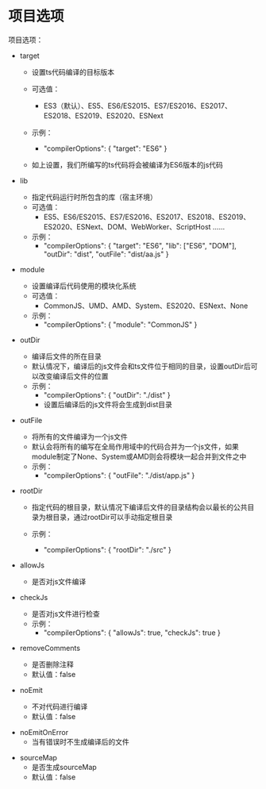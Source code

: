 # 项目选项

项目选项：

-   target
    
    -   设置ts代码编译的目标版本
        
    -   可选值：
        
        -   ES3（默认）、ES5、ES6/ES2015、ES7/ES2016、ES2017、ES2018、ES2019、ES2020、ESNext
    -   示例：
        
        -   "compilerOptions": {
                "target": "ES6"
            }
            
    -   如上设置，我们所编写的ts代码将会被编译为ES6版本的js代码
        
-   lib
    -   指定代码运行时所包含的库（宿主环境）
    -   可选值：
        -   ES5、ES6/ES2015、ES7/ES2016、ES2017、ES2018、ES2019、ES2020、ESNext、DOM、WebWorker、ScriptHost ......
    -   示例：
        -   "compilerOptions": {
                "target": "ES6",
                "lib": ["ES6", "DOM"],
                "outDir": "dist",
                "outFile": "dist/aa.js"
            }
            
-   module
    -   设置编译后代码使用的模块化系统
    -   可选值：
        -   CommonJS、UMD、AMD、System、ES2020、ESNext、None
    -   示例：
        -   "compilerOptions": {
                "module": "CommonJS"
            }

-   outDir
    -   编译后文件的所在目录
    -   默认情况下，编译后的js文件会和ts文件位于相同的目录，设置outDir后可以改变编译后文件的位置
    -   示例：
        -   "compilerOptions": {
                "outDir": "./dist"
            }
        -   设置后编译后的js文件将会生成到dist目录

-   outFile
    -   将所有的文件编译为一个js文件
    -   默认会将所有的编写在全局作用域中的代码合并为一个js文件，如果module制定了None、System或AMD则会将模块一起合并到文件之中
    -   示例：
        -   "compilerOptions": {
                "outFile": "./dist/app.js"
            }
            
-   rootDir
    -   指定代码的根目录，默认情况下编译后文件的目录结构会以最长的公共目录为根目录，通过rootDir可以手动指定根目录
        
    -   示例：
        
        -   "compilerOptions": {
                "rootDir": "./src"
            }
            
-   allowJs
    -   是否对js文件编译

-   checkJs    
    -   是否对js文件进行检查
    -   示例：
        -   "compilerOptions": {
                "allowJs": true,
                "checkJs": true
            }
            
-   removeComments
    -   是否删除注释
    -   默认值：false

-   noEmit
    -   不对代码进行编译
    -   默认值：false

* noEmitOnError
	* 当有错误时不生成编译后的文件

-   sourceMap
    -   是否生成sourceMap
    -   默认值：false
